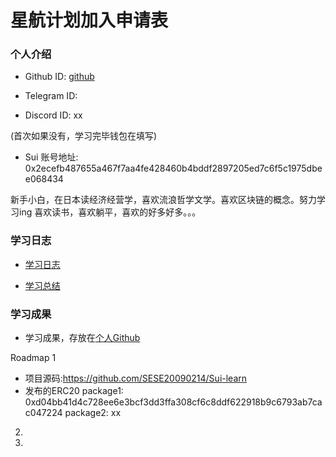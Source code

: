 # 星航计划加入申请表

### 个人介绍

* Github ID: [github](https://github.com/SESE20090214)

* Telegram ID:

* Discord ID: xx

(首次如果没有，学习完毕钱包在填写)
* Sui 账号地址: 0x2ecefb487655a467f7aa4fe428460b4bddf2897205ed7c6f5c1975dbee068434

新手小白，在日本读经济经营学，喜欢流浪哲学文学。喜欢区块链的概念。努力学习ing
喜欢读书，喜欢躺平，喜欢的好多好多。。。

### 学习日志

- [学习日志](journal.md)

- [学习总结](summary.md)

### 学习成果
+ 学习成果，存放在[个人Github](https://github.com/SESE20090214/Sui-learn)

Roadmap  1  
- 项目源码:https://github.com/SESE20090214/Sui-learn
- 发布的ERC20
package1: 0xd04bb41d4c728ee6e3bcf3dd3ffa308cf6c8ddf622918b9c6793ab7cac047224
package2: xx


2.


3. 
